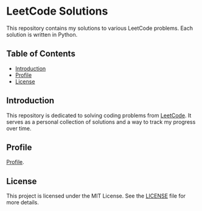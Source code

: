 # LeetCode Solutions

This repository contains my solutions to various LeetCode problems. Each solution is written in Python.

## Table of Contents

- [Introduction](#introduction)
- [Profile](#profile)
- [License](#license)

## Introduction

This repository is dedicated to solving coding problems from [LeetCode](https://leetcode.com/). It serves as a personal collection of solutions and a way to track my progress over time.


## Profile
[Profile](https://leetcode.com/u/anthonyvanegas/).

## License

This project is licensed under the MIT License. See the [LICENSE](LICENSE) file for more details.
